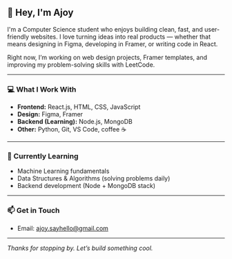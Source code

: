 ## 👋 Hey, I'm Ajoy

I'm a Computer Science student who enjoys building clean, fast, and user-friendly websites. I love turning ideas into real products — whether that means designing in Figma, developing in Framer, or writing code in React.

Right now, I’m working on web design projects, Framer templates, and improving my problem-solving skills with LeetCode.

---

### 💻 What I Work With
- **Frontend:** React.js, HTML, CSS, JavaScript
- **Design:** Figma, Framer
- **Backend (Learning):** Node.js, MongoDB
- **Other:** Python, Git, VS Code, coffee ☕

---

### 🧠 Currently Learning
- Machine Learning fundamentals
- Data Structures & Algorithms (solving problems daily)
- Backend development (Node + MongoDB stack)

---

### 📫 Get in Touch
- Email: ajoy.sayhello@gmail.com 

---

_Thanks for stopping by. Let’s build something cool._
